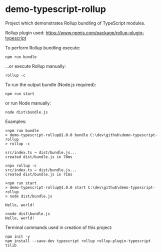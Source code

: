 # demo-typescript-rollup
Project which demonstrates Rollup bundling of TypeScript modules.

Rollup plugin used:
https://www.npmjs.com/package/rollup-plugin-typescript

To perform Rollup bundling execute:
```
npm run bundle
```
...or execute Rollup manually:
```
rollup -c
```

To run the output bundle (Node.js required):
```
npm run start
```
or run Node manually:
```
node dist\bundle.js
```

Examples:
```
>npm run bundle
> demo-typescript-rollup@1.0.0 bundle C:\dev\github\demo-typescript-rollup
> rollup -c
```
```
src/index.ts → dist/bundle.js...
created dist/bundle.js in 78ms
```
```
>npx rollup -c
src/index.ts → dist/bundle.js...
created dist/bundle.js in 71ms
```
```
>npm run start
> demo-typescript-rollup@1.0.0 start C:\dev\github\demo-typescript-rollup
> node dist/bundle.js

Hello, world!
```
```
>node dist\bundle.js
Hello, world!
```

Terminal commands used in creation of this project:
```
npm init -y
npm install --save-dev typescript rollup rollup-plugin-typescript tslib
```

